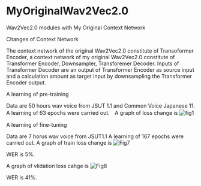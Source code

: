 # MyOriginalWav2Vec2.0
Wav2Vec2.0 modules with My Original Context Network

Changes of Context Network

The context network of the original Wav2Vec2.0 constitute of Transoformer Encoder, a context network of my original Wav2Vec2.0 constitute of Transformer Encoder, Downsampler, Transforemer Decoder. Inputs of Transformer Decoder are an output of Transformer Encoder as source input and a calculation amount as target input by downsampling the Transformer Encoder output.

A learning of pre-training

Data are 50 hours wav voice from JSUT 1.1 and Common Voice Japanese 11. A learning of 63 epochs were carried out.　A graph of loss change is 
![fig1](https://github.com/toshiouchi/MyOriginalWav2Vec2.0/assets/121741811/87ff5860-d6d4-4676-b361-b46117f6f84c)

A learning of fine-tuning

Data are 7 horus wav voice from JSUT1.1 A learning of 167 epochs were carried out. A graph of train loss change is
![Fig7](https://github.com/toshiouchi/MyOriginalWav2Vec2.0/assets/121741811/a35baad5-b154-4b5e-aa4a-0f98a377691a)

WER is 5%.

A graph of vlidation loss cahge is
![Fig8](https://github.com/toshiouchi/MyOriginalWav2Vec2.0/assets/121741811/f3dd7ddc-d283-4ca0-a7a8-bc3516573c1f)

WER is 41%.
